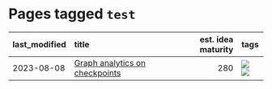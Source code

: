 # Pages tagged `test`

|last_modified|title|est. idea maturity|tags
|:---|:---|---:|:---|
|2023-08-08|[Graph analytics on checkpoints](../Graph_analytics_on_checkpoints.md)|280|[![](https://img.shields.io/badge/tag-from_issue-c4c41f)](../tags/from_issue.md) [![](https://img.shields.io/badge/tag-test-c92725)](../tags/test.md)|